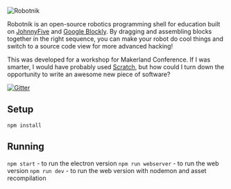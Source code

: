 ![Robotnik](http://makenai.github.io/robotnik/assets/screenshot.jpg)

Robotnik is an open-source robotics programming shell for education built on [JohnnyFive](https://github.com/rwaldron/johnny-five) and [Google Blockly](https://developers.google.com/blockly/). By dragging and assembling blocks together in the right sequence, you can make your robot do cool things and switch to a source code view for more advanced hacking!

This was developed for a workshop for Makerland Conference. If I was smarter, I would have probably used [Scratch](http://scratch.mit.edu/), but how could I turn down the opportunity to write an awesome new piece of software?

[![Gitter](https://badges.gitter.im/Join%20Chat.svg)](https://gitter.im/makenai/robotnik?utm_source=badge&utm_medium=badge&utm_campaign=pr-badge&utm_content=badge)

## Setup

`npm install`

## Running

`npm start` - to run the electron version
`npm run webserver` - to run the web version
`npm run dev` - to run the web version with nodemon and asset recompilation
